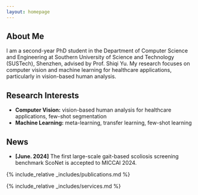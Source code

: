 ```yaml
---
layout: homepage
---
```


## About Me

I am a second-year PhD student in the Department of Computer Science and Engineering at Southern University of Science and Technology (SUSTech), Shenzhen, advised by Prof. Shiqi Yu. My research focuses on computer vision and machine learning for healthcare applications, particularly in vision-based human analysis.


## Research Interests

- **Computer Vision:** vision-based human analysis for healthcare applications, few-shot segmentation
- **Machine Learning:** meta-learning, transfer learning, few-shot learning

## News

- **[June. 2024]** The first large-scale gait-based scoliosis screening benchmark ScoNet is accepted to MICCAI 2024.

{% include_relative _includes/publications.md %}

{% include_relative _includes/services.md %}
